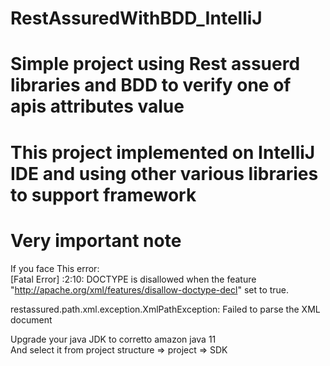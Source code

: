 # RestAssuredWithBDD_IntelliJ

# Simple project using Rest assuerd libraries and BDD to verify one of apis attributes value
# This project implemented on IntelliJ IDE and using other various libraries to support framework 

# Very important note
If you face This error:  
[Fatal Error] :2:10: DOCTYPE is disallowed when the feature "http://apache.org/xml/features/disallow-doctype-decl" set to true. 

restassured.path.xml.exception.XmlPathException: Failed to parse the XML document       

Upgrade your java JDK to corretto amazon java 11                                                                                                                                                                                                 
And select it from project structure => project => SDK
